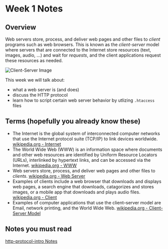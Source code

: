 # Week 1 Notes
## Overview
Web servers store, process, and deliver web pages and other files to *client* programs such as web browsers. This is known as the *client-server* model where servers that are connected to the Internet store resources (text, images, audio, ...) and wait for *requests*, and the client applications request these resources as needed.

![Client-Server Image](https://upload.wikimedia.org/wikipedia/commons/thumb/c/c9/Client-server-model.svg/440px-Client-server-model.svg.png)

This week we will talk about:
* what a web server is (and does)
* discuss the HTTP protocol 
* learn how to script certain web server behavior by utlizing `.htaccess` files

## Terms (hopefully you already know these)
* The Internet is the global system of interconnected computer networks that use the Internet protocol suite (TCP/IP) to link devices worldwide. [wikipedia.org - Internet](https://en.wikipedia.org/wiki/Internet)
* The World Wide Web (WWW) is an information space where documents and other web resources are identified by Uniform Resource Locators (URLs), interlinked by hypertext links, and can be accessed via the Internet. [wikipedia.org - WWW](https://en.wikipedia.org/wiki/World_Wide_Web)
* Web servers store, process, and deliver web pages and other files to *clients*. [wikipedia.org - Web Server](https://en.wikipedia.org/wiki/Web_server)
* Examples of clients include a web browser that downloads and displays web pages, a search engine that downloads, catagorizes and stores images, or a mobile app that downloads and plays audio files. [wikipedia.org - Client](https://en.wikipedia.org/wiki/Client_(computing))
* Examples of computer applications that use the client–server model are Email, network printing, and the World Wide Web. [wikipedia.org - Client-Server Model](https://en.wikipedia.org/wiki/Client–server_model)


## Notes you must read
[http-protocol-intro Notes](../notes/http-protocol-intro.md)
